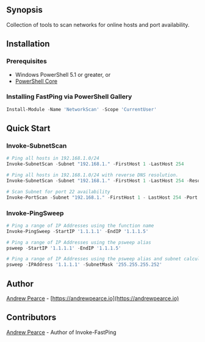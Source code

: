 ## Synopsis

Collection of tools to scan networks for online hosts and port availability.

## Installation

### Prerequisites

* Windows PowerShell 5.1 or greater, or
* [PowerShell Core](https://github.com/PowerShell/PowerShell)

### Installing FastPing via PowerShell Gallery

```powershell
Install-Module -Name 'NetworkScan' -Scope 'CurrentUser'
```

## Quick Start

### Invoke-SubnetScan

```powershell
# Ping all hosts in 192.168.1.0/24
Invoke-SubnetScan -Subnet "192.168.1." -FirstHost 1 -LastHost 254

# Ping all hosts in 192.168.1.0/24 with reverse DNS resolution.
Invoke-SubnetScan -Subnet "192.168.1." -FirstHost 1 -LastHost 254 -ResolveDNS

# Scan Subnet for port 22 availability 
Invoke-PortScan -Subnet "192.168.1." -FirstHost 1 - LastHost 254 -Port 22 

```

### Invoke-PingSweep

```powershell
# Ping a range of IP Addresses using the function name
Invoke-PingSweep -StartIP '1.1.1.1' -EndIP '1.1.1.5'

# Ping a range of IP Addresses using the psweep alias
psweep -StartIP '1.1.1.1' -EndIP '1.1.1.5'

# Ping a range of IP Addresses using the psweep alias and subnet calculations
psweep -IPAddress '1.1.1.1' -SubnetMask '255.255.255.252'
```

## Author

[Andrew Pearce](https://twitter.com/austoonz) - [https://andrewpearce.io](https://andrewpearce.io)

## Contributors

[Andrew Pearce](https://twitter.com/austoonz) - Author of Invoke-FastPing